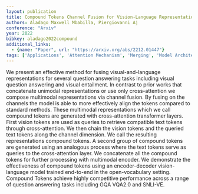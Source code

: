 ```yaml
---
layout: publication
title: Compound Tokens Channel Fusion for Vision-Language Representation Learning
authors: Aladago Maxwell Mbabilla, Piergiovanni Aj
conference: "Arxiv"
year: 2022
bibkey: aladago2022compound
additional_links:
  - {name: "Paper", url: "https://arxiv.org/abs/2212.01447"}
tags: ['Applications', 'Attention Mechanism', 'Merging', 'Model Architecture', 'Multimodal Models', 'Pretraining Methods', 'Transformer']
---
```

We present an effective method for fusing visual-and-language representations for several question answering tasks including visual question answering and visual entailment. In contrast to prior works that concatenate unimodal representations or use only cross-attention we compose multimodal representations via channel fusion. By fusing on the channels the model is able to more effectively align the tokens compared to standard methods. These multimodal representations which we call compound tokens are generated with cross-attention transformer layers. First vision tokens are used as queries to retrieve compatible text tokens through cross-attention. We then chain the vision tokens and the queried text tokens along the channel dimension. We call the resulting representations compound tokens. A second group of compound tokens are generated using an analogous process where the text tokens serve as queries to the cross-attention layer. We concatenate all the compound tokens for further processing with multimodal encoder. We demonstrate the effectiveness of compound tokens using an encoder-decoder vision-language model trained end-to-end in the open-vocabulary setting. Compound Tokens achieve highly competitive performance across a range of question answering tasks including GQA VQA2.0 and SNLI-VE.
